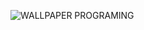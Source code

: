 ![WALLPAPER PROGRAMING](https://user-images.githubusercontent.com/113852147/219984819-beaf4aa7-8ce2-48f7-aaca-5718e12deaa0.png)

<div align="center">
<img src="https://user-images.githubusercontent.com/113852147/219984819-beaf4aa7-8ce2-48f7-aaca-5718e12deaa0.png" width="0px"/>
</div>
